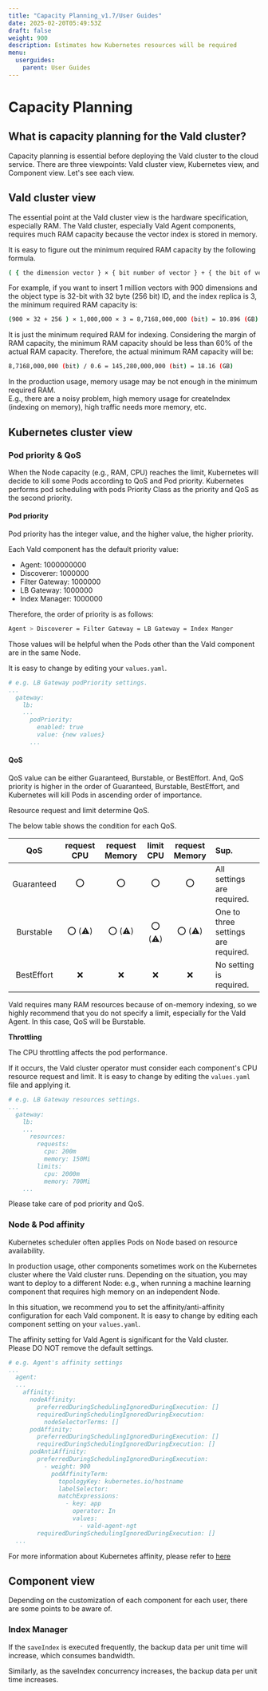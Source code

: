 ```yaml
---
title: "Capacity Planning_v1.7/User Guides"
date: 2025-02-20T05:49:53Z
draft: false
weight: 900
description: Estimates how Kubernetes resources will be required
menu:
  userguides:
    parent: User Guides
---
```


# Capacity Planning

## What is capacity planning for the Vald cluster?

Capacity planning is essential before deploying the Vald cluster to the cloud service.
There are three viewpoints: Vald cluster view, Kubernetes view, and Component view.
Let's see each view.

## Vald cluster view

The essential point at the Vald cluster view is the hardware specification, especially RAM.
The Vald cluster, especially Vald Agent components, requires much RAM capacity because the vector index is stored in memory.

It is easy to figure out the minimum required RAM capacity by the following formula.

```bash
( { the dimension vector } × { bit number of vector } + { the bit of vectors ID string } ) × { the maximum number of the vector } × { the index replica }
```

For example, if you want to insert 1 million vectors with 900 dimensions and the object type is 32-bit with 32 byte (256 bit) ID, and the index replica is 3, the minimum required RAM capacity is:

```bash
(900 × 32 + 256 ) × 1,000,000 × 3 = 8,7168,000,000 (bit) = 10.896 (GB)
```

It is just the minimum required RAM for indexing.
Considering the margin of RAM capacity, the minimum RAM capacity should be less than 60% of the actual RAM capacity.
Therefore, the actual minimum RAM capacity will be:

```bash
8,7168,000,000 (bit) / 0.6 = 145,280,000,000 (bit) = 18.16 (GB)
```

<div class="warn">
In the production usage, memory usage may be not enough in the minimum required RAM.<BR>
E.g., there are a noisy problem, high memory usage for createIndex (indexing on memory), high traffic needs more memory, etc.
</div>

## Kubernetes cluster view

### Pod priority & QoS

When the Node capacity (e.g., RAM, CPU) reaches the limit, Kubernetes will decide to kill some Pods according to QoS and Pod priority.
Kubernetes performs pod scheduling with pods Priority Class as the priority and QoS as the second priority.

#### Pod priority

Pod priority has the integer value, and the higher value, the higher priority.

Each Vald component has the default priority value:

- Agent: 1000000000
- Discoverer: 1000000
- Filter Gateway: 1000000
- LB Gateway: 1000000
- Index Manager: 1000000

Therefore, the order of priority is as follows:

```bash
Agent > Discoverer = Filter Gateway = LB Gateway = Index Manger
```

Those values will be helpful when the Pods other than the Vald component are in the same Node.

It is easy to change by editing your `values.yaml`.

```yaml
# e.g. LB Gateway podPriority settings.
...
  gateway:
    lb:
    ...
      podPriority:
        enabled: true
        value: {new values}
      ...
```

#### QoS

QoS value can be either Guaranteed, Burstable, or BestEffort.
And, QoS priority is higher in the order of Guaranteed, Burstable, BestEffort, and Kubernetes will kill Pods in ascending order of importance.

Resource request and limit determine QoS.

The below table shows the condition for each QoS.

|    QoS     |   request CPU   | request Memory  |    limit CPU    | request Memory  | Sup.                                |
| :--------: | :-------------: | :-------------: | :-------------: | :-------------: | :---------------------------------- |
| Guaranteed |       :o:       |       :o:       |       :o:       |       :o:       | All settings are required.          |
| Burstable  | :o: (:warning:) | :o: (:warning:) | :o: (:warning:) | :o: (:warning:) | One to three settings are required. |
| BestEffort |       :x:       |       :x:       |       :x:       |       :x:       | No setting is required.             |

Vald requires many RAM resources because of on-memory indexing, so we highly recommend that you do not specify a limit, especially for the Vald Agent.
In this case, QoS will be Burstable.

**Throttling**

The CPU throttling affects the pod performance.

If it occurs, the Vald cluster operator must consider each component's CPU resource request and limit.
It is easy to change by editing the `values.yaml` file and applying it.

```yaml
# e.g. LB Gateway resources settings.
...
  gateway:
    lb:
    ...
      resources:
        requests:
          cpu: 200m
          memory: 150Mi
        limits:
          cpu: 2000m
          memory: 700Mi
    ...
```

<div class="warning">
Please take care of pod priority and QoS.
</div>

### Node & Pod affinity

Kubernetes scheduler often applies Pods on Node based on resource availability.

In production usage, other components sometimes work on the Kubernetes cluster where the Vald cluster runs.
Depending on the situation, you may want to deploy to a different Node: e.g., when running a machine learning component that requires high memory on an independent Node.

In this situation, we recommend you to set the affinity/anti-affinity configuration for each Vald component.
It is easy to change by editing each component setting on your `values.yaml`.

<div class="warning">
The affinity setting for Vald Agent is significant for the Vald cluster.<BR>
Please DO NOT remove the default settings.
</div>

```yaml
# e.g. Agent's affinity settings
...
  agent:
  ...
    affinity:
      nodeAffinity:
        preferredDuringSchedulingIgnoredDuringExecution: []
        requiredDuringSchedulingIgnoredDuringExecution:
          nodeSelectorTerms: []
      podAffinity:
        preferredDuringSchedulingIgnoredDuringExecution: []
        requiredDuringSchedulingIgnoredDuringExecution: []
      podAntiAffinity:
        preferredDuringSchedulingIgnoredDuringExecution:
          - weight: 900
            podAffinityTerm:
              topologyKey: kubernetes.io/hostname
              labelSelector:
              matchExpressions:
                - key: app
                  operator: In
                  values:
                    - vald-agent-ngt
        requiredDuringSchedulingIgnoredDuringExecution: []
  ...
```

For more information about Kubernetes affinity, please refer to [here](https://kubernetes.io/docs/concepts/scheduling-eviction/assign-pod-node/#affinity-and-anti-affinity)

## Component view

Depending on the customization of each component for each user, there are some points to be aware of.

### Index Manager

If the `saveIndex` is executed frequently, the backup data per unit time will increase, which consumes bandwidth.

Similarly, as the saveIndex concurrency increases, the backup data per unit time increases.
